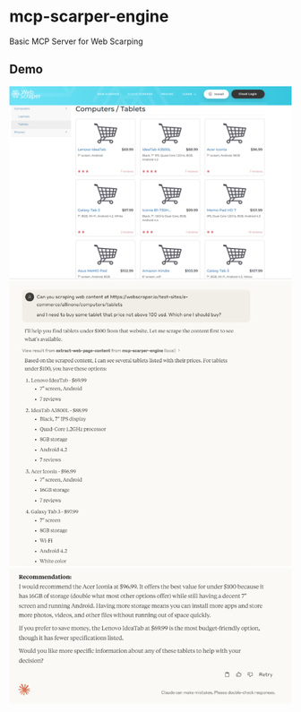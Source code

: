 # mcp-scarper-engine
Basic MCP Server for Web Scarping

## Demo
![page1](assets/page1.png)
![page2](assets/page2.png)
![page3](assets/page3.png)

